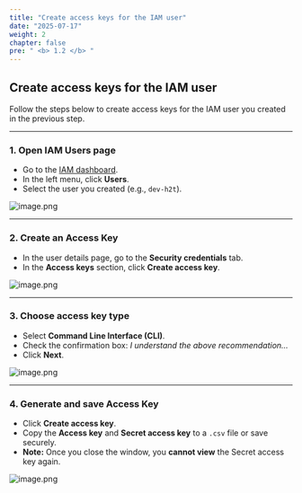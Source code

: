 ```yaml
---
title: "Create access keys for the IAM user"
date: "2025-07-17"
weight: 2
chapter: false
pre: " <b> 1.2 </b> "
---
```


## Create access keys for the IAM user

Follow the steps below to create access keys for the IAM user you created in the previous step.

---

### **1. Open IAM Users page**

- Go to the [IAM dashboard](https://console.aws.amazon.com/iamv2/home).
- In the left menu, click **Users**.
- Select the user you created (e.g., `dev-h2t`).

![image.png](/images/01/2/1.png)

---

### **2. Create an Access Key**

- In the user details page, go to the **Security credentials** tab.
- In the **Access keys** section, click **Create access key**.

![image.png](/images/01/2/2.png)

---

### **3. Choose access key type**

- Select **Command Line Interface (CLI)**.
- Check the confirmation box: *I understand the above recommendation…*
- Click **Next**.

![image.png](/images/01/2/3.png)

---

### **4. Generate and save Access Key**

- Click **Create access key**.
- Copy the **Access key** and **Secret access key** to a `.csv` file or save securely.
- **Note:** Once you close the window, you **cannot view** the Secret access key again.

![image.png](/images/01/2/4.png)
